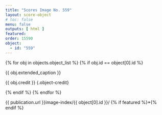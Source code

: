 ```yaml
---
title: "Scores Image No. 559"
layout: score-object
# toc: false
menu: false
outputs: [ html ]
featured: 
order: 15590
object:
  - id: "559"
---
```


{% for obj in objects.object_list %}
{% if obj.id == object[0].id %}

{{ obj.extended_caption }}

{{ obj.credit }} {.object-credit}

{% endif %}
{% endfor %}

<div class="object-credit object-url is-print-only">

{{ publication.url }}image-index/{{ object[0].id }}/ {% if featured %}*{% endif %}

</div>
